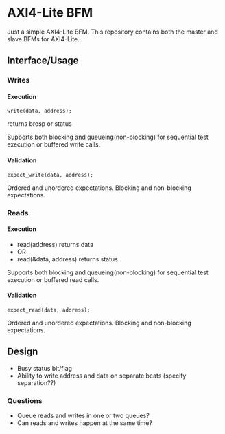# AXI4-Lite BFM

Just a simple AXI4-Lite BFM. This repository contains both the master and slave BFMs for AXI4-Lite.


## Interface/Usage

### Writes

#### Execution

`write(data, address);`

returns bresp or status

Supports both blocking and queueing(non-blocking) for sequential test execution or buffered write calls.


#### Validation

`expect_write(data, address);`

Ordered and unordered expectations. Blocking and non-blocking expectations.


### Reads

#### Execution

- read(address) returns data
- OR
- read(&data, address) returns status

Supports both blocking and queueing(non-blocking) for sequential test execution or buffered read calls.

#### Validation

`expect_read(data, address);`

Ordered and unordered expectations. Blocking and non-blocking expectations.


## Design

- Busy status bit/flag
- Ability to write address and data on separate beats (specify separation??)


### Questions

- Queue reads and writes in one or two queues?
- Can reads and writes happen at the same time?
